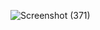 ![Screenshot (371)](https://user-images.githubusercontent.com/107917296/233914827-7f88cb28-30f1-4597-9ae1-710d54f83463.png)
